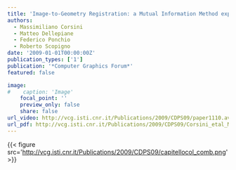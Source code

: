 ```yaml
---
title: 'Image-to-Geometry Registration: a Mutual Information Method exploiting Illumination-related Geometric Properties'
authors:
  - Massimiliano Corsini
  - Matteo Dellepiane
  - Federico Ponchio
  - Roberto Scopigno
date: '2009-01-01T00:00:00Z'
publication_types: ['1']
publication: '*Computer Graphics Forum*'
featured: false

image:
#    caption: 'Image'
    focal_point: ''
    preview_only: false
    share: false
url_video: http://vcg.isti.cnr.it/Publications/2009/CDPS09/paper1110.avi
url_pdf: http://vcg.isti.cnr.it/Publications/2009/CDPS09/Corsini_etal_Mutual_Information.pdf
---
```

{{< figure src='http://vcg.isti.cnr.it/Publications/2009/CDPS09/capitellocol_comb.png' >}}
